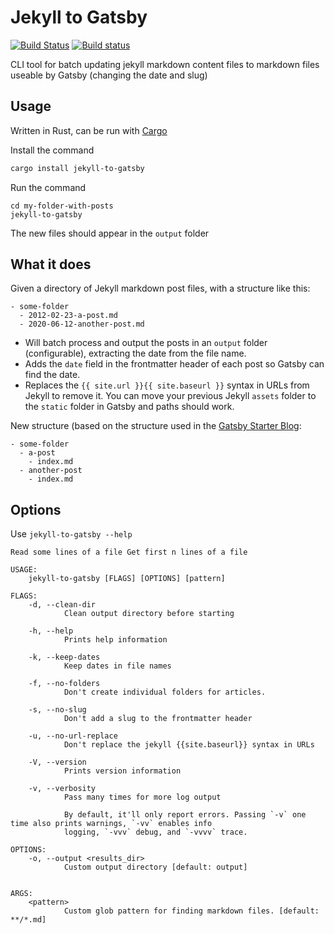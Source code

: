 # Jekyll to Gatsby

[![Build Status](https://app.travis-ci.com/nialna/jekyll-to-gatsby.svg?branch=main)](https://app.travis-ci.com/nialna/jekyll-to-gatsby)
[![Build status](https://ci.appveyor.com/api/projects/status/naokx043kaiigche/branch/main?svg=true)](https://ci.appveyor.com/project/nialna/jekyll-to-gatsby/branch/main)

CLI tool for batch updating jekyll markdown content files to markdown files useable by Gatsby (changing the date and slug)

## Usage

Written in Rust, can be run with [Cargo](https://doc.rust-lang.org/cargo/getting-started/installation.html)

Install the command

```bash
cargo install jekyll-to-gatsby
```

Run the command

```
cd my-folder-with-posts
jekyll-to-gatsby
```

The new files should appear in the `output` folder

## What it does

Given a directory of Jekyll markdown post files, with a structure like this:

```
- some-folder
  - 2012-02-23-a-post.md
  - 2020-06-12-another-post.md
```

- Will batch process and output the posts in an `output` folder (configurable), extracting the date from the file name.
- Adds the `date` field in the frontmatter header of each post so Gatsby can find the date.
- Replaces the `{{ site.url }}{{ site.baseurl }}` syntax in URLs from Jekyll to remove it. You can move your previous Jekyll `assets` folder to the `static` folder in Gatsby and paths should work.

New structure (based on the structure used in the [Gatsby Starter Blog](https://www.gatsbyjs.com/starters/gatsbyjs/gatsby-starter-blog):

```
- some-folder
  - a-post
    - index.md
  - another-post
    - index.md
```

## Options

Use `jekyll-to-gatsby --help`

```
Read some lines of a file Get first n lines of a file

USAGE:
    jekyll-to-gatsby [FLAGS] [OPTIONS] [pattern]

FLAGS:
    -d, --clean-dir
            Clean output directory before starting

    -h, --help
            Prints help information

    -k, --keep-dates
            Keep dates in file names

    -f, --no-folders
            Don't create individual folders for articles.

    -s, --no-slug
            Don't add a slug to the frontmatter header

    -u, --no-url-replace
            Don't replace the jekyll {{site.baseurl}} syntax in URLs

    -V, --version
            Prints version information

    -v, --verbosity
            Pass many times for more log output

            By default, it'll only report errors. Passing `-v` one time also prints warnings, `-vv` enables info
            logging, `-vvv` debug, and `-vvvv` trace.

OPTIONS:
    -o, --output <results_dir>
            Custom output directory [default: output]


ARGS:
    <pattern>
            Custom glob pattern for finding markdown files. [default: **/*.md]
```
